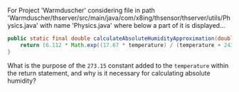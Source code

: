 For Project 'Warmduscher' considering file in path 'Warmduscher/thserver/src/main/java/com/x8ing/thsensor/thserver/utils/Physics.java' with name 'Physics.java' where below a part of it is displayed... 
```java
public static final double calculateAbsoluteHumidityApproximation(double temperature, double relativeHumidity) {
    return (6.112 * Math.exp((17.67 * temperature) / (temperature + 243.5)) * relativeHumidity * 2.1674) / ((273.15 + temperature));
}
```
What is the purpose of the `273.15` constant added to the `temperature` within the return statement, and why is it necessary for calculating absolute humidity?